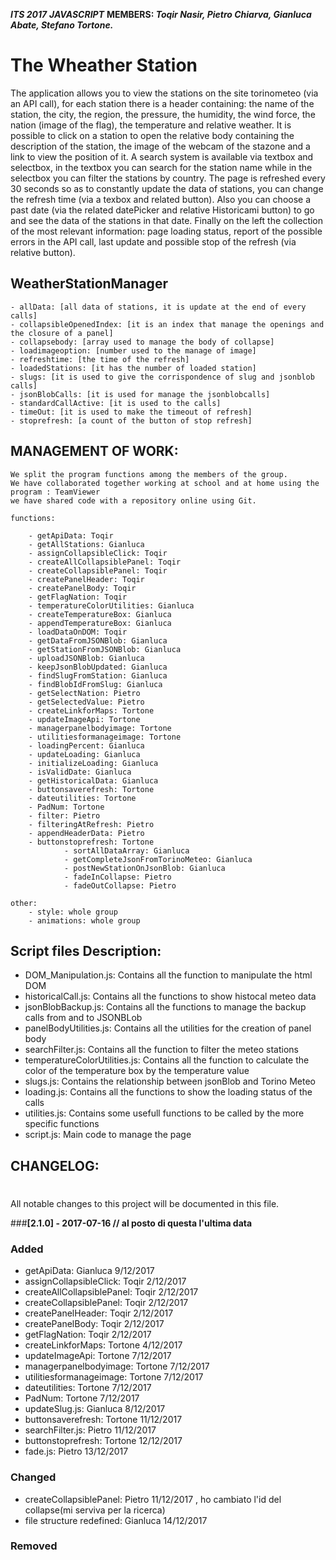***ITS 2017***
***JAVASCRIPT***
**MEMBERS: *Toqir Nasir, Pietro Chiarva, Gianluca Abate, Stefano Tortone.***

The Wheather Station
========================

The application allows you to view the stations on the site
torinometeo (via an API call), for each station there is a header
containing: the name of the station, the city, the region, the pressure,
the humidity, the wind force, the nation (image of the flag), the
temperature and relative weather.
It is possible to click on a station to open the relative body containing the
description of the station, the image of the webcam of the stazone and a link to
view the position of it.
A search system is available via textbox and selectbox, in the
textbox you can search for the station name while in the selectbox
you can filter the stations by country.
The page is refreshed every 30 seconds so as to constantly update the data
of stations, you can change the refresh time (via a
texbox and related button).
Also you can choose a past date (via the related datePicker
and relative Historicami button) to go and see the data of the stations in
that date.
Finally on the left the collection of the
most relevant information: page loading status, report of the
possible errors in the API call, last update and possible stop of the
refresh (via relative button).



**WeatherStationManager**
-----------------------

	- allData: [all data of stations, it is update at the end of every calls]
	- collapsibleOpenedIndex: [it is an index that manage the openings and the closure of a panel]
    - collapsebody: [array used to manage the body of collapse]
	- loadimageoption: [number used to the manage of image]
	- refreshtime: [the time of the refresh]
	- loadedStations: [it has the number of loaded station]
	- slugs: [it is used to give the corrispondence of slug and jsonblob calls]
	- jsonBlobCalls: [it is used for manage the jsonblobcalls]
	- standardCallActive: [it is used to the calls]
	- timeOut: [it is used to make the timeout of refresh]
	- stoprefresh: [a count of the button of stop refresh]



**MANAGEMENT OF WORK:**
-----------------------

    We split the program functions among the members of the group.
    We have collaborated together working at school and at home using the program : TeamViewer
    we have shared code with a repository online using Git.

    functions:

        - getApiData: Toqir
        - getAllStations: Gianluca
        - assignCollapsibleClick: Toqir
        - createAllCollapsiblePanel: Toqir
        - createCollapsiblePanel: Toqir
        - createPanelHeader: Toqir
        - createPanelBody: Toqir
        - getFlagNation: Toqir
        - temperatureColorUtilities: Gianluca
        - createTemperatureBox: Gianluca
        - appendTemperatureBox: Gianluca
        - loadDataOnDOM: Toqir
        - getDataFromJSONBlob: Gianluca
        - getStationFromJSONBlob: Gianluca
        - uploadJSONBlob: Gianluca
        - keepJsonBlobUpdated: Gianluca
        - findSlugFromStation: Gianluca
        - findBlobIdFromSlug: Gianluca
        - getSelectNation: Pietro
        - getSelectedValue: Pietro
        - createLinkforMaps: Tortone
        - updateImageApi: Tortone
        - managerpanelbodyimage: Tortone
        - utilitiesformanageimage: Tortone
        - loadingPercent: Gianluca
        - updateLoading: Gianluca
        - initializeLoading: Gianluca
        - isValidDate: Gianluca
        - getHistoricalData: Gianluca
        - buttonsaverefresh: Tortone
        - dateutilities: Tortone
        - PadNum: Tortone
        - filter: Pietro
        - filteringAtRefresh: Pietro
        - appendHeaderData: Pietro
        - buttonstoprefresh: Tortone
				- sortAllDataArray: Gianluca
				- getCompleteJsonFromTorinoMeteo: Gianluca
				- postNewStationOnJsonBlob: Gianluca
				- fadeInCollapse: Pietro
				- fadeOutCollapse: Pietro

    other:
        - style: whole group
        - animations: whole group


**Script files Description:**
-----------------------
 - DOM_Manipulation.js: Contains all the function to manipulate the html DOM
 - historicalCall.js: Contains all the functions to show histocal meteo data
 - jsonBlobBackup.js: Contains all the functions to manage the backup calls from and to JSONBLob
 - panelBodyUtilities.js: Contains all the utilities for the creation of panel body
 - searchFilter.js: Contains all the function to filter the meteo stations
 - temperatureColorUtilities.js: Contains all the function to calculate the color of the temperature box by the temperature value
 - slugs.js: Contains the relationship between jsonBlob and Torino Meteo
 - loading.js: Contains all the functions to show the loading status of the calls
 - utilities.js: Contains some usefull functions to be called by the more specific functions
 - script.js: Main code to manage the page

**CHANGELOG:**
--------------

#
All notable changes to this project will be documented in this file.

###**[2.1.0] - 2017-07-16 // al posto di questa l'ultima data**
### Added
- getApiData: Gianluca 9/12/2017
- assignCollapsibleClick: Toqir 2/12/2017
- createAllCollapsiblePanel: Toqir 2/12/2017
- createCollapsiblePanel: Toqir 2/12/2017
- createPanelHeader: Toqir 2/12/2017
- createPanelBody: Toqir 2/12/2017
- getFlagNation: Toqir 2/12/2017
- createLinkforMaps: Tortone 4/12/2017
- updateImageApi: Tortone  7/12/2017
- managerpanelbodyimage: Tortone  7/12/2017
- utilitiesformanageimage: Tortone  7/12/2017
- dateutilities: Tortone 7/12/2017
- PadNum: Tortone 7/12/2017
- updateSlug.js: Gianluca 8/12/2017
- buttonsaverefresh: Tortone 11/12/2017
- searchFilter.js: Pietro 11/12/2017
- buttonstoprefresh: Tortone 12/12/2017
- fade.js: Pietro 13/12/2017

### Changed
- createCollapsiblePanel: Pietro 11/12/2017 , ho cambiato l'id del collapse(mi serviva per la ricerca)
- file structure redefined: Gianluca 14/12/2017
### Removed

